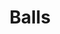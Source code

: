 ---
title: Balls
crosslinks:
- livven
- penis
- softies
- BigBalls
- HairyAssGirls
- MassiveCock
- Bulges
- DickPics4Freedom
---